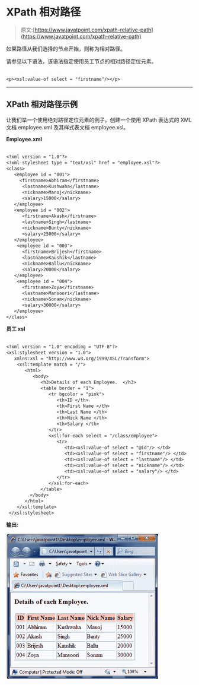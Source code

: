 # XPath 相对路径

> 原文:[https://www.javatpoint.com/xpath-relative-path](https://www.javatpoint.com/xpath-relative-path)

如果路径从我们选择的节点开始，则称为相对路径。

请参见以下语法，该语法指定使用员工节点的相对路径定位元素。

```

<p><xsl:value-of select = "firstname"/></p>

```

* * *

## XPath 相对路径示例

让我们举一个使用绝对路径定位元素的例子。创建一个使用 XPath 表达式的 XML 文档 employee.xml 及其样式表文档 employee.xsl。

**Employee.xml**

```

<?xml version = "1.0"?>
<?xml-stylesheet type = "text/xsl" href = "employee.xsl"?>
<class>
   <employee id = "001">
     <firstname>Abhiram</firstname>
      <lastname>Kushwaha</lastname>
      <nickname>Manoj</nickname>
      <salary>15000</salary>
   </employee>
   <employee id = "002">
      <firstname>Akash</firstname>
      <lastname>Singh</lastname>
      <nickname>Bunty</nickname>
      <salary>25000</salary>
   </employee>
    <employee id = "003">
      <firstname>Brijesh</firstname>
      <lastname>Kaushik</lastname>
      <nickname>Ballu</nickname>
      <salary>20000</salary>
   </employee>
    <employee id = "004">
      <firstname>Zoya</firstname>
      <lastname>Mansoori</lastname>
      <nickname>Sonam</nickname>
      <salary>30000</salary>
   </employee>
</class>

```

**员工 xsl**

```

<?xml version = "1.0" encoding = "UTF-8"?>
<xsl:stylesheet version = "1.0">
   xmlns:xsl = "http://www.w3.org/1999/XSL/Transform">	
    <xsl:template match = "/">
       <html>
          <body>
             <h3>Details of each Employee.  </h3>
             <table border = "1">
                <tr bgcolor = "pink">
                   <th>ID </th>
                   <th>First Name </th>
                   <th>Last Name </th>
                   <th>Nick Name </th>
                   <th>Salary </th>		 
                </tr>						
                <xsl:for-each select = "/class/employee">
                   <tr>
                      <td><xsl:value-of select = "@id"/> </td>
                      <td><xsl:value-of select = "firstname"/> </td>
                      <td><xsl:value-of select = "lastname"/> </td>
                      <td><xsl:value-of select = "nickname"/> </td>
                      <td><xsl:value-of select = "salary"/> </td>		 
                   </tr>
                </xsl:for-each>
             </table> 
         </body>
       </html>
    </xsl:template>
 </xsl:stylesheet>

```

**输出:**

![Xpath Relative path 1](img/ed5a00321a78d4adcb3b0f1ce7482fc2.png)